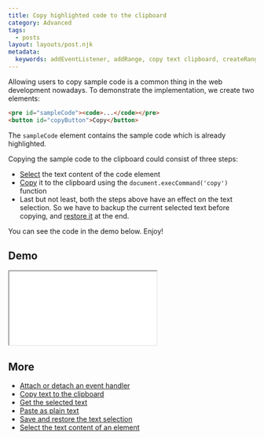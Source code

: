 ```yaml
---
title: Copy highlighted code to the clipboard
category: Advanced
tags:
  - posts
layout: layouts/post.njk
metadata:
  keywords: addEventListener, addRange, copy text clipboard, createRange, execCommand, getRangeAt, getSelection, rangeCount, removeAllRanges, selectNodeContents, window get selection
---
```


Allowing users to copy sample code is a common thing in the web development nowadays.
To demonstrate the implementation, we create two elements:

```html
<pre id="sampleCode"><code>...</code></pre>
<button id="copyButton">Copy</button>
```

The `sampleCode` element contains the sample code which is already highlighted.

Copying the sample code to the clipboard could consist of three steps:

* [Select](/select-the-text-content-of-an-element) the text content of the code element
* [Copy](/copy-text-to-the-clipboard) it to the clipboard using the `document.execCommand('copy')` function
* Last but not least, both the steps above have an effect on the text selection.
So we have to backup the current selected text before copying, and [restore it](/save-and-restore-the-text-selection) at the end.

You can see the code in the demo below. Enjoy!

## Demo

<iframe src='/demo/copy-highlighted-code-to-the-clipboard/index.html'></iframe>

## More

* [Attach or detach an event handler](/attach-or-detach-an-event-handler)
* [Copy text to the clipboard](/copy-text-to-the-clipboard)
* [Get the selected text](/get-the-selected-text)
* [Paste as plain text](/paste-as-plain-text)
* [Save and restore the text selection](/save-and-restore-the-text-selection)
* [Select the text content of an element](/select-the-text-content-of-an-element)